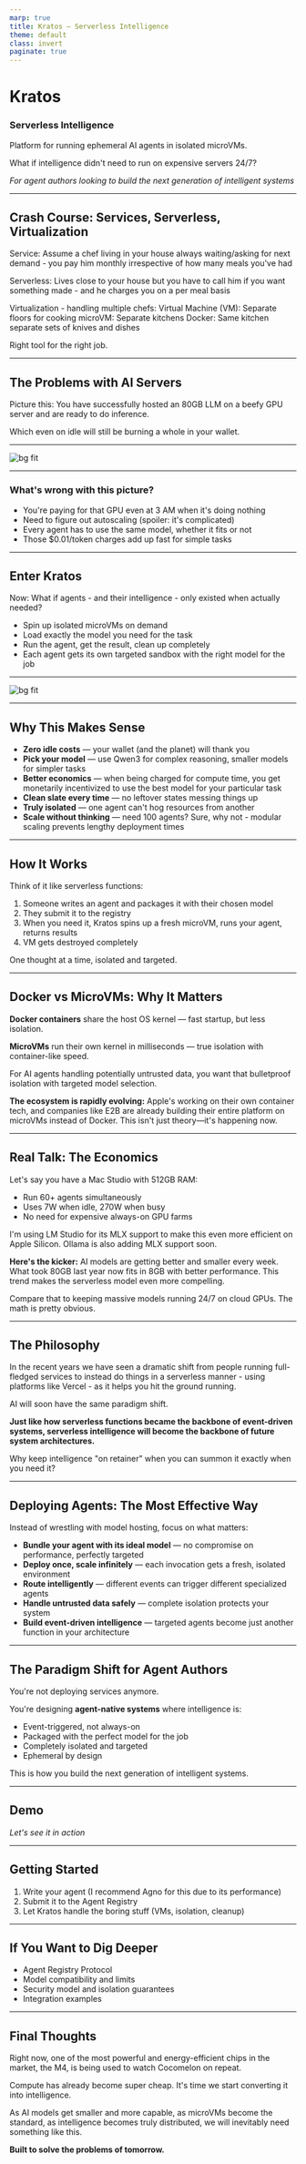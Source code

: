 ```yaml
---
marp: true
title: Kratos – Serverless Intelligence
theme: default
class: invert
paginate: true
---
```


# Kratos  
### Serverless Intelligence

Platform for running ephemeral AI agents in isolated microVMs.

What if intelligence didn't need to run on expensive servers 24/7?

*For agent authors looking to build the next generation of intelligent systems*

---

## Crash Course: Services, Serverless, Virtualization

Service: Assume a chef living in your house always waiting/asking for next demand - you pay him monthly irrespective of how many meals you've had

Serverless: Lives close to your house but you have to call him if you want something made - and he charges you on a per meal basis

Virtualization - handling multiple chefs:
Virtual Machine (VM): Separate floors for cooking
microVM: Separate kitchens
Docker: Same kitchen separate sets of knives and dishes

Right tool for the right job.

---

## The Problems with AI Servers

Picture this: You have successfully hosted an 80GB LLM on a beefy GPU server and are ready to do inference.

Which even on idle will still be burning a whole in your wallet.

---

![bg fit](./server_based_overview.png)

---

### What's wrong with this picture?

- You're paying for that GPU even at 3 AM when it's doing nothing
- Need to figure out autoscaling (spoiler: it's complicated)
- Every agent has to use the same model, whether it fits or not
- Those $0.01/token charges add up fast for simple tasks

---

## Enter Kratos

Now: What if agents - and their intelligence - only existed when actually needed?

- Spin up isolated microVMs on demand
- Load exactly the model you need for the task
- Run the agent, get the result, clean up completely
- Each agent gets its own targeted sandbox with the right model for the job

---

![bg fit](./serverless_overview.png)

---

## Why This Makes Sense

- **Zero idle costs** — your wallet (and the planet) will thank you
- **Pick your model** — use Qwen3 for complex reasoning, smaller models for simpler tasks
- **Better economics** — when being charged for compute time, you get monetarily incentivized to use the best model for your particular task
- **Clean slate every time** — no leftover states messing things up
- **Truly isolated** — one agent can't hog resources from another
- **Scale without thinking** — need 100 agents? Sure, why not - modular scaling prevents lengthy deployment times

---

## How It Works

Think of it like serverless functions:

1. Someone writes an agent and packages it with their chosen model
2. They submit it to the registry
3. When you need it, Kratos spins up a fresh microVM, runs your agent, returns results
4. VM gets destroyed completely

One thought at a time, isolated and targeted.

---

## Docker vs MicroVMs: Why It Matters

**Docker containers** share the host OS kernel — fast startup, but less isolation.

**MicroVMs** run their own kernel in milliseconds — true isolation with container-like speed.

For AI agents handling potentially untrusted data, you want that bulletproof isolation with targeted model selection.

**The ecosystem is rapidly evolving:** Apple's working on their own container tech, and companies like E2B are already building their entire platform on microVMs instead of Docker. This isn't just theory—it's happening now.

---

## Real Talk: The Economics

Let's say you have a Mac Studio with 512GB RAM:
- Run 60+ agents simultaneously 
- Uses 7W when idle, 270W when busy
- No need for expensive always-on GPU farms

I'm using LM Studio for its MLX support to make this even more efficient on Apple Silicon. Ollama is also adding MLX support soon.

**Here's the kicker:** AI models are getting better and smaller every week. What took 80GB last year now fits in 8GB with better performance. This trend makes the serverless model even more compelling.

Compare that to keeping massive models running 24/7 on cloud GPUs. The math is pretty obvious.

---

## The Philosophy

In the recent years we have seen a dramatic shift from people running full-fledged services to instead do things in a serverless manner - using platforms like Vercel - as it helps you hit the ground running.

AI will soon have the same paradigm shift.

**Just like how serverless functions became the backbone of event-driven systems, serverless intelligence will become the backbone of future system architectures.**

Why keep intelligence "on retainer" when you can summon it exactly when you need it?

---

## Deploying Agents: The Most Effective Way

Instead of wrestling with model hosting, focus on what matters:

- **Bundle your agent with its ideal model** — no compromise on performance, perfectly targeted
- **Deploy once, scale infinitely** — each invocation gets a fresh, isolated environment
- **Route intelligently** — different events can trigger different specialized agents
- **Handle untrusted data safely** — complete isolation protects your system
- **Build event-driven intelligence** — targeted agents become just another function in your architecture

---

## The Paradigm Shift for Agent Authors

You're not deploying services anymore.

You're designing **agent-native systems** where intelligence is:
- Event-triggered, not always-on
- Packaged with the perfect model for the job
- Completely isolated and targeted
- Ephemeral by design

This is how you build the next generation of intelligent systems.

---

## Demo

*Let's see it in action*

---

## Getting Started

1. Write your agent (I recommend Agno for this due to its performance)
2. Submit it to the Agent Registry
3. Let Kratos handle the boring stuff (VMs, isolation, cleanup)

---

## If You Want to Dig Deeper

- Agent Registry Protocol
- Model compatibility and limits
- Security model and isolation guarantees
- Integration examples

---

## Final Thoughts

Right now, one of the most powerful and energy-efficient chips in the market, the M4, is being used to watch Cocomelon on repeat.

Compute has already become super cheap. It's time we start converting it into intelligence.

As AI models get smaller and more capable, as microVMs become the standard, as intelligence becomes truly distributed, we will inevitably need something like this.

**Built to solve the problems of tomorrow.**

